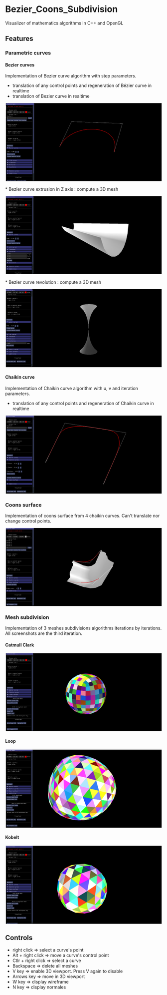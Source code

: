 # Bezier_Coons_Subdivision

Visualizer of mathematics algorithms in C++ and OpenGL

## Features

### Parametric curves

#### Bezier curves

Implementation of Bezier curve algorithm with step parameters.
* translation of any control points and regeneration of Bézier curve in realtime
* translation of Bezier curve in realtime
<p align="middle">
  <img width="500" height="250" src="/Bezier/screenshots/BeziersCurve.png">
</p>
* Bezier curve extrusion in Z axis : compute a 3D mesh
<p align="middle">
  <img width="500" height="250" src="/Bezier/screenshots/BezierExtrude.png">
</p>
* Bezier curve revolution : compute a 3D mesh
<p align="middle">
  <img width="500" height="250" src="/Bezier/screenshots/BezierRevolution.png">
</p>

#### Chaikin curve

Implementation of Chaikin curve algorithm with u, v and iteration parameters.
* translation of any control points and regeneration of Chaikin curve in realtime
<p align="middle">
  <img width="500" height="250" src="/Bezier/screenshots/ChaikinCurve.png">
</p>

### Coons surface

Implementation of coons surface from 4 chaikin curves. Can't translate nor change control points.
<p align="middle">
  <img width="500" height="250" src="/Bezier/screenshots/Coons.png">
</p>

### Mesh subdivision

Implementation of 3 meshes subdivisions algorithms iterations by iterations. All screenshots are the third iteration.

#### Catmull Clark 

<p align="middle">
  <img width="500" height="250" src="/Bezier/screenshots/CatmullClark-3Iter.png">
</p>

#### Loop 

<p align="middle">
  <img width="500" height="250" src="/Bezier/screenshots/Loop-3Iter.png">
</p>

#### Kobelt

<p align="middle">
  <img width="500" height="250" src="/Bezier/screenshots/Kobetl-3Iter.png">
</p>


## Controls

- right click        => select a curve's point
- Alt + right click  => move a curve's control point
- Ctlr + right click => select a curve 
- Backspace          => delete all meshes
- V key              => enable 3D viewport. Press V again to disable 
- Arrows key         => move in 3D viewport
- W key              => display wireframe
- N key              => display normales

